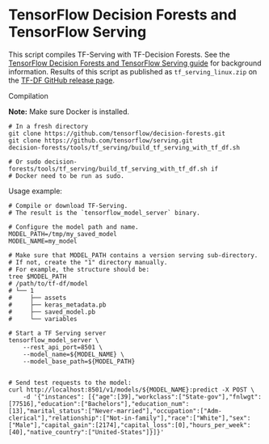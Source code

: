 # TensorFlow Decision Forests and TensorFlow Serving

This script compiles TF-Serving with TF-Decision Forests. See the
[TensorFlow Decision Forests and TensorFlow Serving guide](https://www.tensorflow.org/decision_forests/tensorflow_serving)
for background information. Results of this script as published as
`tf_serving_linux.zip` on the
[TF-DF GitHub release page](https://github.com/tensorflow/decision-forests/releases).

Compilation

**Note:** Make sure Docker is installed.

```shell
# In a fresh directory
git clone https://github.com/tensorflow/decision-forests.git
git clone https://github.com/tensorflow/serving.git
decision-forests/tools/tf_serving/build_tf_serving_with_tf_df.sh

# Or sudo decision-forests/tools/tf_serving/build_tf_serving_with_tf_df.sh if
# Docker need to be run as sudo.
```

Usage example:

```shell
# Compile or download TF-Serving.
# The result is the `tensorflow_model_server` binary.

# Configure the model path and name.
MODEL_PATH=/tmp/my_saved_model
MODEL_NAME=my_model

# Make sure that MODEL_PATH contains a version serving sub-directory.
# If not, create the "1" directory manually.
# For example, the structure should be:
tree $MODEL_PATH
# /path/to/tf-df/model
# └── 1
#     ├── assets
#     ├── keras_metadata.pb
#     ├── saved_model.pb
#     └── variables

# Start a TF Serving server
tensorflow_model_server \
    --rest_api_port=8501 \
    --model_name=${MODEL_NAME} \
    --model_base_path=${MODEL_PATH}


# Send test requests to the model:
curl http://localhost:8501/v1/models/${MODEL_NAME}:predict -X POST \
    -d '{"instances": [{"age":[39],"workclass":["State-gov"],"fnlwgt":[77516],"education":["Bachelors"],"education_num":[13],"marital_status":["Never-married"],"occupation":["Adm-clerical"],"relationship":["Not-in-family"],"race":["White"],"sex":["Male"],"capital_gain":[2174],"capital_loss":[0],"hours_per_week":[40],"native_country":["United-States"]}]}'
```
